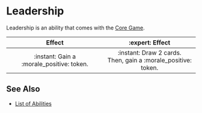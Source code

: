 # Leadership

Leadership is an ability that comes with the [Core Game](../content.md).

| Effect | :expert: Effect |
| :---: | :---: |
| :instant: Gain a :morale_positive: token. | :instant: Draw 2 cards.<br>Then, gain a :morale_positive: token. |


## See Also

- [List of Abilities](../abilities.md)
